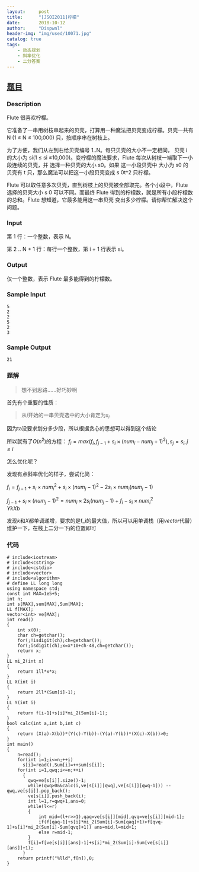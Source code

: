 ```yaml
---
layout:     post
title:      "[JSOI2011]柠檬"
date:       2018-10-12
author:     "Dispwnl"
header-img: "img/used/10071.jpg"
catalog: true
tags:
    - 动态规划
    - 斜率优化
    - 二分答案
---
```

## [题目](https://www.lydsy.com/JudgeOnline/problem.php?id=4709)
### Description
Flute 很喜欢柠檬。

它准备了一串用树枝串起来的贝壳，打算用一种魔法把贝壳变成柠檬。贝壳一共有 N (1 ≤ N
 ≤ 100,000) 只，按顺序串在树枝上。

为了方便，我们从左到右给贝壳编号 1..N。每只贝壳的大小不一定相同，
贝壳 i 的大小为 si(1 ≤ si ≤10,000)。变柠檬的魔法要求，Flute 每次从树枝一端取下一小段连续的贝壳，并
选择一种贝壳的大小 s0。如果 这一小段贝壳中 大小为 s0 的贝壳有 t 只，那么魔法可以把这一小段贝壳变成 s
0t^2 只柠檬。

Flute 可以取任意多次贝壳，直到树枝上的贝壳被全部取完。各个小段中，Flute 选择的贝壳大小 s
0 可以不同。而最终 Flute 得到的柠檬数，就是所有小段柠檬数的总和。Flute 想知道，它最多能用这一串贝壳
变出多少柠檬。请你帮忙解决这个问题。

### Input
第 1 行：一个整数，表示 N。

第 2 .. N + 1 行：每行一个整数，第 i + 1 行表示 si。

### Output
仅一个整数，表示 Flute 最多能得到的柠檬数。

### Sample Input
```
5
2
2
5
2
3
```
### Sample Output
```
21
```
### 题解
>想不到思路……好巧妙啊

首先有个重要的性质：
>从$i$开始的一串贝壳选中的大小肯定为$s_i$

因为ta没要求划分多少段，所以根据贪心的思想可以得到这个结论

所以就有了$O(n^2)$的方程：
$f_i=max(f_i,f_{j-1}+s_i\times (num_i-num_j+1)^2),s_j=s_i,j\leq i$

怎么优化呢？

发现有点斜率优化的样子，尝试化简：

$f_i=f_{j-1}+s_i\times num_i^2+s_i\times (num_j-1)^2-2s_i\times num_i(num_j-1)$

$f_{j-1}+s_i\times (num_j-1)^2=num_i\times 2s_i(num_j-1)+f_i-s_i\times num_i^2$
　　　　　　$Y　　　　　　　　　　k　　　　　　X　　　　　　　　　b$

发现$k$和$X$都单调递增，要求的是f_i的最大值，所以可以用单调栈（用$vector$代替）维护一下，在栈上二分一下$j$的位置即可

### 代码
```
# include<iostream>
# include<cstring>
# include<cstdio>
# include<vector>
# include<algorithm>
# define LL long long 
using namespace std;
const int MAX=1e5+5;
int n;
int s[MAX],sum[MAX],Sum[MAX];
LL f[MAX];
vector<int> ve[MAX];
int read()
{
	int x(0);
	char ch=getchar();
	for(;!isdigit(ch);ch=getchar());
	for(;isdigit(ch);x=x*10+ch-48,ch=getchar());
	return x;
}
LL mi_2(int x)
{
	return 1ll*x*x;
}
LL X(int i)
{
	return 2ll*(Sum[i]-1);
}
LL Y(int i)
{
	return f[i-1]+s[i]*mi_2(Sum[i]-1);
}
bool calc(int a,int b,int c)
{
	return (X(a)-X(b))*(Y(c)-Y(b))-(Y(a)-Y(b))*(X(c)-X(b))>0;
}
int main()
{
	n=read();
	for(int i=1;i<=n;++i)
	  s[i]=read(),Sum[i]=++sum[s[i]];
	for(int i=1,qwq;i<=n;++i)
	  {
	  	qwq=ve[s[i]].size()-1;
	  	while(qwq>0&&calc(i,ve[s[i]][qwq],ve[s[i]][qwq-1])) --qwq,ve[s[i]].pop_back();
	  	ve[s[i]].push_back(i);
	  	int l=1,r=qwq+1,ans=0;
	  	while(l<=r)
	  	{
	  		int mid=(l+r>>1),qaq=ve[s[i]][mid],qvq=ve[s[i]][mid-1];
	  		if(f[qaq-1]+s[i]*mi_2(Sum[i]-Sum[qaq]+1)>f[qvq-1]+s[i]*mi_2(Sum[i]-Sum[qvq]+1)) ans=mid,l=mid+1;
	  		else r=mid-1;
		}
	  	f[i]=f[ve[s[i]][ans]-1]+s[i]*mi_2(Sum[i]-Sum[ve[s[i]][ans]]+1);
	  }
	return printf("%lld",f[n]),0;
}
```
